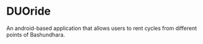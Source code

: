 # DUOride
An android-based application that allows users to rent cycles from different points of Bashundhara. 
